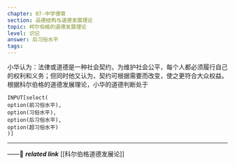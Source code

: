```yaml
---
chapter: 07-中学德育
section: 品德结构与道德发展理论
topic: 柯尔伯格的道德发展理论
level: 识记
answer: 后习俗水平
tags:
---
```


小华认为：法律或道德是一种社会契约，为维护社会公平，每个人都必须履行自己的权利和义务；但同时他又认为，契约可根据需要而改变，使之更符合大众权益。根据科尔伯格的道德发展理论，小华的道德判断处于

```meta-bind
INPUT[select(
option(前习俗水平),
option(习俗水平),
option(后习俗水平),
option(超习俗水平)
)]
```

---
——🔗 ***related link*** [[科尔伯格道德发展论]]